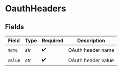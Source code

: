 # OauthHeaders


## Fields

| Field              | Type               | Required           | Description        |
| ------------------ | ------------------ | ------------------ | ------------------ |
| `name`             | *str*              | :heavy_check_mark: | OAuth header name  |
| `value`            | *str*              | :heavy_check_mark: | OAuth header value |